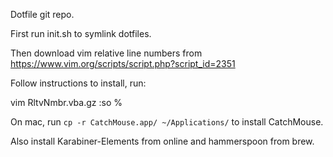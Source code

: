 Dotfile git repo.

First run init.sh to symlink dotfiles.

Then download vim relative line numbers from https://www.vim.org/scripts/script.php?script_id=2351

Follow instructions to install, run:

vim RltvNmbr.vba.gz
:so %

On mac, run `cp -r CatchMouse.app/ ~/Applications/` to install CatchMouse.

Also install Karabiner-Elements from online and hammerspoon from brew.
